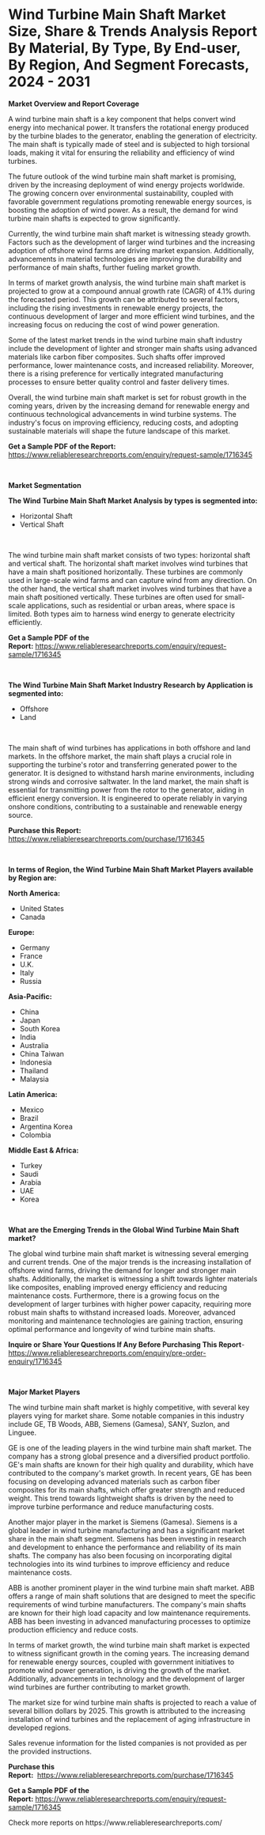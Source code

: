 <p><h1>Wind Turbine Main Shaft Market Size, Share & Trends Analysis Report By Material, By Type, By End-user, By Region, And Segment Forecasts, 2024 - 2031</h1></p><p><strong>Market Overview and Report Coverage</strong></p>
<p><p>A wind turbine main shaft is a key component that helps convert wind energy into mechanical power. It transfers the rotational energy produced by the turbine blades to the generator, enabling the generation of electricity. The main shaft is typically made of steel and is subjected to high torsional loads, making it vital for ensuring the reliability and efficiency of wind turbines.</p><p>The future outlook of the wind turbine main shaft market is promising, driven by the increasing deployment of wind energy projects worldwide. The growing concern over environmental sustainability, coupled with favorable government regulations promoting renewable energy sources, is boosting the adoption of wind power. As a result, the demand for wind turbine main shafts is expected to grow significantly.</p><p>Currently, the wind turbine main shaft market is witnessing steady growth. Factors such as the development of larger wind turbines and the increasing adoption of offshore wind farms are driving market expansion. Additionally, advancements in material technologies are improving the durability and performance of main shafts, further fueling market growth.</p><p>In terms of market growth analysis, the wind turbine main shaft market is projected to grow at a compound annual growth rate (CAGR) of 4.1% during the forecasted period. This growth can be attributed to several factors, including the rising investments in renewable energy projects, the continuous development of larger and more efficient wind turbines, and the increasing focus on reducing the cost of wind power generation.</p><p>Some of the latest market trends in the wind turbine main shaft industry include the development of lighter and stronger main shafts using advanced materials like carbon fiber composites. Such shafts offer improved performance, lower maintenance costs, and increased reliability. Moreover, there is a rising preference for vertically integrated manufacturing processes to ensure better quality control and faster delivery times.</p><p>Overall, the wind turbine main shaft market is set for robust growth in the coming years, driven by the increasing demand for renewable energy and continuous technological advancements in wind turbine systems. The industry's focus on improving efficiency, reducing costs, and adopting sustainable materials will shape the future landscape of this market.</p></p>
<p><strong>Get a Sample PDF of the Report:</strong> <a href="https://www.reliableresearchreports.com/enquiry/request-sample/1716345">https://www.reliableresearchreports.com/enquiry/request-sample/1716345</a></p>
<p>&nbsp;</p>
<p><strong>Market Segmentation</strong></p>
<p><strong>The Wind Turbine Main Shaft Market Analysis by types is segmented into:</strong></p>
<p><ul><li>Horizontal Shaft</li><li>Vertical Shaft</li></ul></p>
<p>&nbsp;</p>
<p><p>The wind turbine main shaft market consists of two types: horizontal shaft and vertical shaft. The horizontal shaft market involves wind turbines that have a main shaft positioned horizontally. These turbines are commonly used in large-scale wind farms and can capture wind from any direction. On the other hand, the vertical shaft market involves wind turbines that have a main shaft positioned vertically. These turbines are often used for small-scale applications, such as residential or urban areas, where space is limited. Both types aim to harness wind energy to generate electricity efficiently.</p></p>
<p><strong>Get a Sample PDF of the Report:</strong>&nbsp;<a href="https://www.reliableresearchreports.com/enquiry/request-sample/1716345">https://www.reliableresearchreports.com/enquiry/request-sample/1716345</a></p>
<p>&nbsp;</p>
<p><strong>The Wind Turbine Main Shaft Market Industry Research by Application is segmented into:</strong></p>
<p><ul><li>Offshore</li><li>Land</li></ul></p>
<p>&nbsp;</p>
<p><p>The main shaft of wind turbines has applications in both offshore and land markets. In the offshore market, the main shaft plays a crucial role in supporting the turbine's rotor and transferring generated power to the generator. It is designed to withstand harsh marine environments, including strong winds and corrosive saltwater. In the land market, the main shaft is essential for transmitting power from the rotor to the generator, aiding in efficient energy conversion. It is engineered to operate reliably in varying onshore conditions, contributing to a sustainable and renewable energy source.</p></p>
<p><strong>Purchase this Report:</strong>&nbsp; <a href="https://www.reliableresearchreports.com/purchase/1716345">https://www.reliableresearchreports.com/purchase/1716345</a></p>
<p>&nbsp;</p>
<p><strong>In terms of Region, the Wind Turbine Main Shaft Market Players available by Region are:</strong></p>
<p>
    <p> <strong> North America: </strong>
        <ul>
            <li>United States</li>
            <li>Canada</li>
        </ul>
        </p> 
    <p> <strong> Europe: </strong>
        <ul>
            <li>Germany</li>
            <li>France</li>
            <li>U.K.</li>
            <li>Italy</li>
            <li>Russia</li>
        </ul>
        </p> 
    <p> <strong> Asia-Pacific: </strong>
        <ul>
            <li>China</li>
            <li>Japan</li>
            <li>South Korea</li>
            <li>India</li>
            <li>Australia</li>
            <li>China Taiwan</li>
            <li>Indonesia</li>
            <li>Thailand</li>
            <li>Malaysia</li>
        </ul>
        </p> 
    <p> <strong> Latin America: </strong>
        <ul>
            <li>Mexico</li>
            <li>Brazil</li>
            <li>Argentina Korea</li>
            <li>Colombia</li>
        </ul>
        </p> 
    <p> <strong> Middle East & Africa: </strong>
        <ul>
            <li>Turkey</li>
            <li>Saudi</li>
            <li>Arabia</li>
            <li>UAE</li>
            <li>Korea</li>
        </ul>
    </p>
    </p>
<p>&nbsp;</p>
<p><strong>What are the Emerging Trends in the Global Wind Turbine Main Shaft market?</strong></p>
<p><p>The global wind turbine main shaft market is witnessing several emerging and current trends. One of the major trends is the increasing installation of offshore wind farms, driving the demand for longer and stronger main shafts. Additionally, the market is witnessing a shift towards lighter materials like composites, enabling improved energy efficiency and reducing maintenance costs. Furthermore, there is a growing focus on the development of larger turbines with higher power capacity, requiring more robust main shafts to withstand increased loads. Moreover, advanced monitoring and maintenance technologies are gaining traction, ensuring optimal performance and longevity of wind turbine main shafts.</p></p>
<p><strong>Inquire or Share Your Questions If Any Before Purchasing This Report</strong>- <a href="https://www.reliableresearchreports.com/enquiry/pre-order-enquiry/1716345">https://www.reliableresearchreports.com/enquiry/pre-order-enquiry/1716345</a></p>
<p>&nbsp;</p>
<p><strong>Major Market Players</strong></p>
<p><p>The wind turbine main shaft market is highly competitive, with several key players vying for market share. Some notable companies in this industry include GE, TB Woods, ABB, Siemens (Gamesa), SANY, Suzlon, and Linguee.</p><p>GE is one of the leading players in the wind turbine main shaft market. The company has a strong global presence and a diversified product portfolio. GE's main shafts are known for their high quality and durability, which have contributed to the company's market growth. In recent years, GE has been focusing on developing advanced materials such as carbon fiber composites for its main shafts, which offer greater strength and reduced weight. This trend towards lightweight shafts is driven by the need to improve turbine performance and reduce manufacturing costs.</p><p>Another major player in the market is Siemens (Gamesa). Siemens is a global leader in wind turbine manufacturing and has a significant market share in the main shaft segment. Siemens has been investing in research and development to enhance the performance and reliability of its main shafts. The company has also been focusing on incorporating digital technologies into its wind turbines to improve efficiency and reduce maintenance costs.</p><p>ABB is another prominent player in the wind turbine main shaft market. ABB offers a range of main shaft solutions that are designed to meet the specific requirements of wind turbine manufacturers. The company's main shafts are known for their high load capacity and low maintenance requirements. ABB has been investing in advanced manufacturing processes to optimize production efficiency and reduce costs.</p><p>In terms of market growth, the wind turbine main shaft market is expected to witness significant growth in the coming years. The increasing demand for renewable energy sources, coupled with government initiatives to promote wind power generation, is driving the growth of the market. Additionally, advancements in technology and the development of larger wind turbines are further contributing to market growth.</p><p>The market size for wind turbine main shafts is projected to reach a value of several billion dollars by 2025. This growth is attributed to the increasing installation of wind turbines and the replacement of aging infrastructure in developed regions.</p><p>Sales revenue information for the listed companies is not provided as per the provided instructions.</p></p>
<p><strong>Purchase this Report:</strong>&nbsp;&nbsp;<a href="https://www.reliableresearchreports.com/purchase/1716345">https://www.reliableresearchreports.com/purchase/1716345</a></p>
<p></p>
<p><strong>Get a Sample PDF of the Report:</strong>&nbsp;<a href="https://www.reliableresearchreports.com/enquiry/request-sample/1716345">https://www.reliableresearchreports.com/enquiry/request-sample/1716345</a></p>
<p>Check more reports on https://www.reliableresearchreports.com/</p>